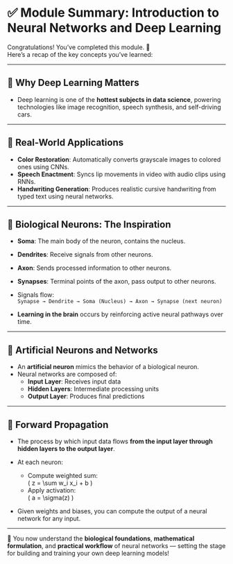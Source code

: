 # ✅ Module Summary: Introduction to Neural Networks and Deep Learning

Congratulations! You’ve completed this module. 🎉  
Here’s a recap of the key concepts you’ve learned:

---

## 🚀 Why Deep Learning Matters
- Deep learning is one of the **hottest subjects in data science**, powering technologies like image recognition, speech synthesis, and self-driving cars.

---

## 🎨 Real-World Applications
- **Color Restoration**: Automatically converts grayscale images to colored ones using CNNs.
- **Speech Enactment**: Syncs lip movements in video with audio clips using RNNs.
- **Handwriting Generation**: Produces realistic cursive handwriting from typed text using neural networks.

---

## 🧠 Biological Neurons: The Inspiration
- **Soma**: The main body of the neuron, contains the nucleus.
- **Dendrites**: Receive signals from other neurons.
- **Axon**: Sends processed information to other neurons.
- **Synapses**: Terminal points of the axon, pass output to other neurons.
- Signals flow:  
  `Synapse → Dendrite → Soma (Nucleus) → Axon → Synapse (next neuron)`

- **Learning in the brain** occurs by reinforcing active neural pathways over time.

---

## 🤖 Artificial Neurons and Networks
- An **artificial neuron** mimics the behavior of a biological neuron.
- Neural networks are composed of:
  - **Input Layer**: Receives input data
  - **Hidden Layers**: Intermediate processing units
  - **Output Layer**: Produces final predictions

---

## 🔄 Forward Propagation
- The process by which input data flows **from the input layer through hidden layers to the output layer**.
- At each neuron:
  - Compute weighted sum:  
    \( z = \sum w_i x_i + b \)
  - Apply activation:  
    \( a = \sigma(z) \)

- Given weights and biases, you can compute the output of a neural network for any input.

---

🧠 You now understand the **biological foundations**, **mathematical formulation**, and **practical workflow** of neural networks — setting the stage for building and training your own deep learning models!
